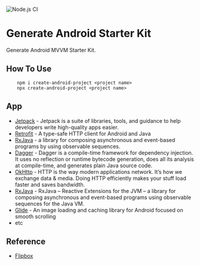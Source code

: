 ![Node.js CI](https://github.com/wahyupermadie/android-npm-generator/workflows/Node.js%20CI/badge.svg)

# Generate Android Starter Kit

Generate Android MVVM Starter Kit.

## How To Use
```
    npm i create-android-project <project name>
    npx create-android-project <project name>
```

## App
* [Jetpack](https://developer.android.com/jetpack/?gclid=CjwKCAjwtajrBRBVEiwA8w2Q8E7yXdD2mDo40oB3ZFEMv7CkG_5_yG8fogXFI6C2fYIIVHbK0KOiExoCiTIQAvD_BwE) - Jetpack is a suite of libraries, tools, and guidance to help developers write high-quality apps easier.
* [Retrofit](https://github.com/square/retrofit) - A type-safe HTTP client for Android and Java
* [RxJava](https://github.com/ReactiveX/RxJava) - a library for composing asynchronous and event-based programs by using observable sequences.
* [Dagger](https://github.com/google/dagger) - Dagger is a compile-time framework for dependency injection. It uses no reflection or runtime bytecode generation, does all its analysis at compile-time, and generates plain Java source code.
* [OkHttp](https://github.com/square/okhttp/) - HTTP is the way modern applications network. It’s how we exchange data & media. Doing HTTP efficiently makes your stuff load faster and saves bandwidth.
* [RxJava](https://github.com/ReactiveX/RxJava) - RxJava – Reactive Extensions for the JVM – a library for composing asynchronous and event-based programs using observable sequences for the Java VM.
* [Glide](https://github.com/bumptech/glide) - An image loading and caching library for Android focused on smooth scrolling
* etc

## Reference
* [Flipbox](http://mvvm.flipbox.co.id/)